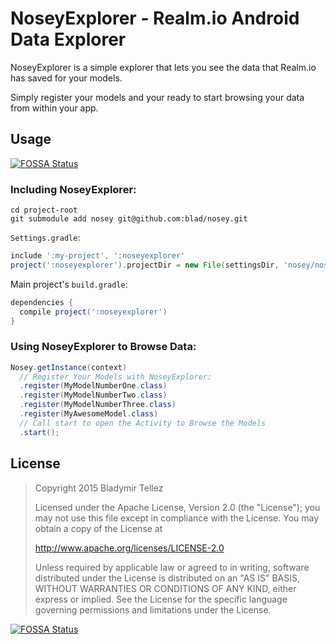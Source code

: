 NoseyExplorer - Realm.io Android Data Explorer
======

NoseyExplorer is a simple explorer that lets you see the data that Realm.io has saved for your models.

Simply register your models and your ready to start browsing your data from within your app.

## Usage
[![FOSSA Status](https://app.fossa.io/api/projects/git%2Bgithub.com%2Fblad%2Fnosey.svg?type=shield)](https://app.fossa.io/projects/git%2Bgithub.com%2Fblad%2Fnosey?ref=badge_shield)


### Including NoseyExplorer:

```
cd project-root
git submodule add nosey git@github.com:blad/nosey.git
```

`Settings.gradle`:
```Groovy
include ':my-project', ':noseyexplorer'
project(':noseyexplorer').projectDir = new File(settingsDir, 'nosey/noseyexplorer')
```

Main project's `build.gradle`:
```Groovy
dependencies {
  compile project(':noseyexplorer')
}
```

### Using NoseyExplorer to Browse Data:

```Java
Nosey.getInstance(context)
  // Register Your Models with NoseyExplorer:
  .register(MyModelNumberOne.class)
  .register(MyModelNumberTwo.class)
  .register(MyModelNumberThree.class)
  .register(MyAwesomeModel.class)
  // Call start to open the Activity to Browse the Models
  .start();
```

## License

>   Copyright 2015 Bladymir Tellez
>
> Licensed under the Apache License, Version 2.0 (the "License");
> you may not use this file except in compliance with the License.
> You may obtain a copy of the License at
>
> http://www.apache.org/licenses/LICENSE-2.0
>
> Unless required by applicable law or agreed to in writing, software
> distributed under the License is distributed on an "AS IS" BASIS,
> WITHOUT WARRANTIES OR CONDITIONS OF ANY KIND, either express or implied.
> See the License for the specific language governing permissions and
> limitations under the License.


[![FOSSA Status](https://app.fossa.io/api/projects/git%2Bgithub.com%2Fblad%2Fnosey.svg?type=large)](https://app.fossa.io/projects/git%2Bgithub.com%2Fblad%2Fnosey?ref=badge_large)